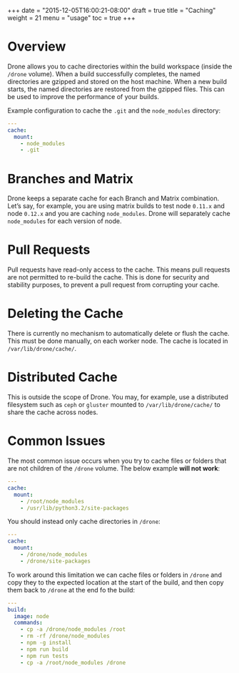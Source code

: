 +++
date = "2015-12-05T16:00:21-08:00"
draft = true
title = "Caching"
weight = 21
menu = "usage"
toc = true
+++

# Overview

Drone allows you to cache directories within the build workspace (inside the `/drone` volume). When a build successfully completes, the named directories are gzipped and stored on the host machine. When a new build starts, the named directories are restored from the gzipped files. This can be used to improve the performance of your builds.

Example configuration to cache the `.git` and the `node_modules` directory:

```yaml
---
cache:
  mount:
    - node_modules
    - .git
```

# Branches and Matrix

Drone keeps a separate cache for each Branch and Matrix combination. Let’s say, for example, you are using matrix builds to test node `0.11.x` and node `0.12.x` and you are caching `node_modules`. Drone will separately cache `node_modules` for each version of node.

# Pull Requests

Pull requests have read-only access to the cache. This means pull requests are not permitted to re-build the cache. This is done for security and stability purposes, to prevent a pull request from corrupting your cache.


# Deleting the Cache

There is currently no mechanism to automatically delete or flush the cache. This must be done manually, on each worker node. The cache is located in `/var/lib/drone/cache/`.

# Distributed Cache

This is outside the scope of Drone. You may, for example, use a distributed filesystem such as `ceph` or `gluster` mounted to `/var/lib/drone/cache/` to share the cache across nodes.

# Common Issues

The most common issue occurs when you try to cache files or folders that are not children of the `/drone` volume. The below example **will not work**:

```yaml
---
cache:
  mount:
    - /root/node_modules
    - /usr/lib/python3.2/site-packages
```

You should instead only cache directories in `/drone`:


```yaml
---
cache:
  mount:
    - /drone/node_modules
    - /drone/site-packages
```

To work around this limitation we can cache files or folders in `/drone` and copy they to the expected location at the start of the build, and then copy them back to `/drone` at the end fo the build:

```yaml
---
build:
  image: node
  commands:
    - cp -a /drone/node_modules /root
    - rm -rf /drone/node_modules
    - npm -g install
    - npm run build
    - npm run tests
    - cp -a /root/node_modules /drone
```
